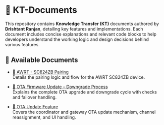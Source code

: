 # 📘 KT-Documents

This repository contains **Knowledge Transfer (KT)** documents authored by **Drishtant Ranjan**, detailing key features and implementations. Each document includes concise explanations and relevant code blocks to help developers understand the working logic and design decisions behind various features.

## 📄 Available Documents

- [🔗 AWRT - SC824ZB Pairing](./AWRT%20-%20SC824ZB%20Pairing.md)  
  Details the pairing logic and flow for the AWRT SC824ZB device.

- [🔗 OTA Firmware Update – Downgrade Process](./OTA%20Firmware%20Update-Downgrade%20Process.md)  
  Explains the complete OTA upgrade and downgrade cycle with checks and failover handling.

- [🔗 OTA Update Feature](./OTA%20Update%20Feature.md)  
  Covers the coordinator and gateway OTA update mechanism, channel reassignment, and UI handling.
